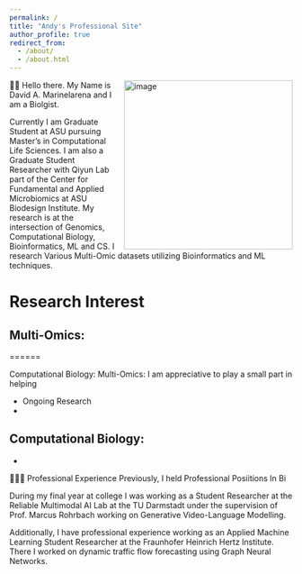 ```yaml
---
permalink: /
title: "Andy's Professional Site"
author_profile: true
redirect_from: 
  - /about/
  - /about.html
---
```

<img width="300" height="300" alt="image" src="https://github.com/user-attachments/assets/2f243e9d-dc8c-4765-99ff-3b66a59876d0" style="float: right; margin-left: 15px;" />


👋🏼 Hello there. My Name is David A. Marinelarena and I am a Biolgist.

Currently I am Graduate Student at ASU pursuing Master’s in Computational Life Sciences. I am also a Graduate Student Researcher with Qiyun Lab part of the Center for Fundamental and Applied Microbiomics at ASU Biodesign Institute. My research is at the intersection of Genomics, Computational  Biology, Bioinformatics, ML and CS. I research Various Multi-Omic datasets utilizing Bioinformatics and ML techniques. 





Research Interest
======
Multi-Omics:
-
======

Computational Biology:
Multi-Omics: I am appreciative to play a small part in helping 

- Ongoing Research
- 


Computational Biology:
-
-




👨🏻‍🔬 Professional Experience
Previously, I held Professional Posiitions In Bi

During my final year at college I was working as a Student Researcher at the Reliable Multimodal AI Lab at the TU Darmstadt under the supervision of Prof. Marcus Rohrbach working on Generative Video-Language Modelling.

Additionally, I have professional experience working as an Applied Machine Learning Student Researcher at the Fraunhofer Heinrich Hertz Institute.
There I worked on dynamic traffic flow forecasting using Graph Neural Networks.
